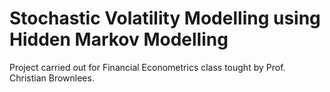 # Stochastic Volatility Modelling using Hidden Markov Modelling

Project carried out for Financial Econometrics class tought by Prof. Christian Brownlees. 

